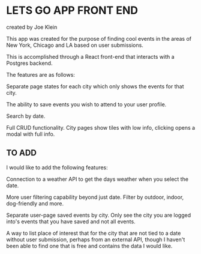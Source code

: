 # LETS GO APP FRONT END
created by Joe Klein

This app was created for the purpose of finding cool events in the areas of New York, Chicago and LA based on user submissions.

This is accomplished through a React front-end that interacts with a Postgres backend.

The features are as follows:

Separate page states for each city which only shows the events for that city.

The ability to save events you wish to attend to your user profile. 

Search by date.

Full CRUD functionality. City pages show tiles with low info, clicking opens a modal with full info.

## TO ADD

I would like to add the following features:

Connection to a weather API to get the days weather when you select the date.

More user filtering capability beyond just date. Filter by outdoor, indoor, dog-friendly and more. 

Separate user-page saved events by city. Only see the city you are logged into's events that you have saved and not all events.

A way to list place of interest that for the city that are not tied to a date without user submission, perhaps from an external API, though I haven't been able to find one that is free and contains the data I would like.
